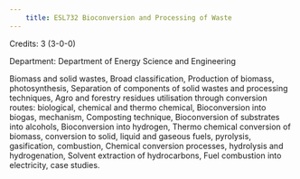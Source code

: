 ```yaml
---
    title: ESL732 Bioconversion and Processing of Waste
---
```

Credits: 3 (3-0-0)

Department: Department of Energy Science and Engineering

Biomass and solid wastes, Broad classification, Production of biomass, photosynthesis, Separation of components of solid wastes and processing techniques, Agro and forestry residues utilisation through conversion routes: biological, chemical and thermo chemical, Bioconversion into biogas, mechanism, Composting technique, Bioconversion of substrates into alcohols, Bioconversion into hydrogen, Thermo chemical conversion of biomass, conversion to solid, liquid and gaseous fuels, pyrolysis, gasification, combustion, Chemical conversion processes, hydrolysis and hydrogenation, Solvent extraction of hydrocarbons, Fuel combustion into electricity, case studies.